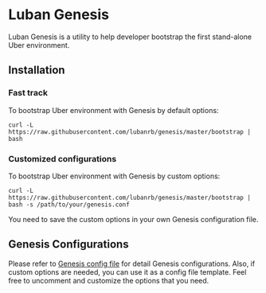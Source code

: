 # Luban Genesis

Luban Genesis is a utility to help developer bootstrap the first stand-alone Uber environment.

## Installation

### Fast track

To bootstrap Uber environment with Genesis by default options: 

```
curl -L https://raw.githubusercontent.com/lubanrb/genesis/master/bootstrap | bash
```

### Customized configurations

To bootstrap Uber environment with Genesis by custom options:

```
curl -L https://raw.githubusercontent.com/lubanrb/genesis/master/bootstrap | bash -s /path/to/your/genesis.conf
```

You need to save the custom options in your own Genesis configuration file.

## Genesis Configurations

Please refer to [Genesis config file](genesis.conf) for detail Genesis configurations. Also, if custom options are needed, you can use it as a config file template. Feel free to uncomment and customize the options that you need.
